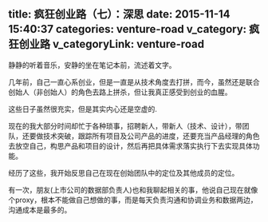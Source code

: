 title: 疯狂创业路（七）：深思
date: 2015-11-14 15:40:37
categories: venture-road
v_category: 疯狂创业路
v_categoryLink: venture-road
---

静静的听着音乐，安静的坐在笔记本前，流述着文字。

几年前，自己一直心系创业，但是一直是从技术角度去打拼，而今，虽然还是联合创始人（非创始人）的角色去路上拼杀，但让我真正感受到创业的血腥。

这些日子虽然很充实，但是其实内心还是空虚的.

现在的我大部分时间却忙于各种琐事，招聘新人，带新人（技术、设计），带团队，还要做技术突破，跟踪所有项目及公司产品的进度，还要充当产品经理的角色去放空自己，构思产品和项目的设计，然后再把具体需求落实执行下去实现具体功能。

经历了这些，我开始反思自己在现在创始团队中的定位及其他成员的定位。

有一次，朋友(上市公司的数据部负责人)也和我聊起相关的事，他说自己现在就像个proxy，根本不能做自己想做的事，而是每天负责沟通和协调业务和数据两边，沟通成本是最多的。

<!--more-->
